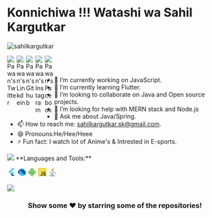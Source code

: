 
<h1><strong>Konnichiwa !!! Watashi wa Sahil Kargutkar</strong></h1>
<p align="left"> <img src="https://komarev.com/ghpvc/?username=sahilkargutkar&label=Views&color=blue&style=plastic" alt="sahilkargutkar" /> </p>

<a href="https://twitter.com/Sahil90762340">
  <img align="left" alt="Pawan's Twitter" width="22px" src="https://cdn.jsdelivr.net/npm/simple-icons@v3/icons/twitter.svg" />
</a>
<a href="www.linkedin.com/in/sahilkar99">
  <img align="left" alt="Pawan's Linkdein" width="22px" src="https://cdn.jsdelivr.net/npm/simple-icons@v3/icons/linkedin.svg" />
</a>
<a href="https://github.com/sahilkargutkar">
  <img align="left" alt="Pawan's Github" width="22px" src="https://cdn.jsdelivr.net/npm/simple-icons@v3/icons/github.svg" />
</a>
<a href="https://instagram.com/optimemeist/">
  <img align="left" alt="Pawan's Instagram" width="22px" src="https://cdn.jsdelivr.net/npm/simple-icons@v3/icons/instagram.svg" />
</a>
<a href="https://www.facebook.com/sahil.kargutkar.58/">
  <img align="left" alt="Pawan's Facebook" width="22px" src="https://cdn.jsdelivr.net/npm/simple-icons@v3/icons/facebook.svg" />
</a>

<br/>
<br/>   

- 🔭 I’m currently working on JavaScript.
- 🌱 I’m currently learning Flutter.
- 👯 I’m looking to collaborate on Java and Open source projects.
- 🤔 I’m looking for help with MERN stack and Node.js 
- 💬 Ask me about Java/Spring.
- 📫 How to reach me: sahilkargutkar.sk@gmail.com.
- 😄 Pronouns:He/Hee/Heee
- ⚡ Fun fact: I watch lot of Anime's & Intrested in E-sports.

<img src ="https://github-readme-stats.vercel.app/api?username=sahilkargutkar&&show_icons=true&title_color=ffffff&icon_color=bb2acf&text_color=daf7dc&bg_color=151515">
**Languages and Tools:**  

<code><img height="20" src="https://raw.githubusercontent.com/github/explore/80688e429a7d4ef2fca1e82350fe8e3517d3494d/topics/flutter/flutter.png"></code>
<code><img height="20" src="https://raw.githubusercontent.com/github/explore/80688e429a7d4ef2fca1e82350fe8e3517d3494d/topics/dart/dart.png"></code>
<code><img height="20" src="https://raw.githubusercontent.com/github/explore/80688e429a7d4ef2fca1e82350fe8e3517d3494d/topics/android/android.png"></code>
<code><img height="20" src="https://raw.githubusercontent.com/github/explore/80688e429a7d4ef2fca1e82350fe8e3517d3494d/topics/javascript/javascript.png"></code>
<code><img height="20" src="https://raw.githubusercontent.com/github/explore/80688e429a7d4ef2fca1e82350fe8e3517d3494d/topics/java/java.png"></code>    

<a href="https://github.com/sahilkargutkar">
  <img align="center" src="https://github-readme-stats.vercel.app/api/top-langs/?username=sahilkargutkar&theme=dark&hide_langs_below=1" />
</a>

<div align="center">

### Show some ❤️ by starring some of the repositories!

</div>
